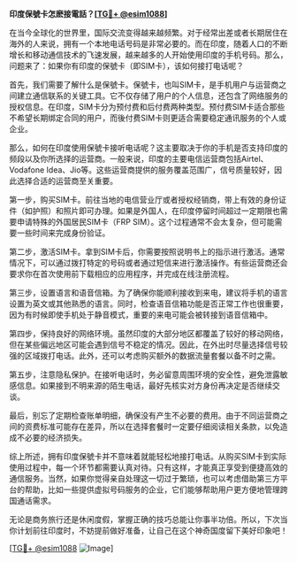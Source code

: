 **印度保號卡怎麽接電話？[[TG💪+ @esim1088](https://t.me/s/esim1088)]**

在当今全球化的世界里，国际交流变得越来越频繁。对于经常出差或者长期居住在海外的人来说，拥有一个本地电话号码是非常必要的。而在印度，随着人口的不断增长和移动通信技术的飞速发展，越来越多的人开始使用印度的手机号码。那么，问题来了：如果你有印度的保號卡（即SIM卡），该如何接打电话呢？

首先，我们需要了解什么是保號卡。保號卡，也叫SIM卡，是手机用户与运营商之间建立通信联系的关键工具。它不仅存储了用户的个人信息，还包含了网络服务的授权信息。在印度，SIM卡分为预付费和后付费两种类型。预付费SIM卡适合那些不希望长期绑定合同的用户，而後付费SIM卡则更适合需要稳定通讯服务的个人或企业。

那么，如何在印度使用保號卡接听电话呢？这主要取决于你的手机是否支持印度的频段以及你所选择的运营商。一般来说，印度的主要电信运营商包括Airtel、Vodafone Idea、Jio等。这些运营商提供的服务覆盖范围广，信号质量较好，因此选择合适的运营商至关重要。

第一步，购买SIM卡。前往当地的电信营业厅或者授权经销商，带上有效的身份证件（如护照）和照片即可办理。如果是外国人，在印度停留时间超过一定期限也需要申请特殊的外国居民SIM卡（FRP SIM）。这个过程通常不会太复杂，但可能需要一些时间来完成身份验证。

第二步，激活SIM卡。拿到SIM卡后，你需要按照说明书上的指示进行激活。通常情况下，可以通过拨打特定的号码或者通过短信来进行激活操作。有些运营商还会要求你在首次使用前下载相应的应用程序，并完成在线注册流程。

第三步，设置语言和语音信箱。为了确保你能顺利接收到来电，建议将手机的语言设置为英文或其他熟悉的语言。同时，检查语音信箱功能是否正常工作也很重要，因为有时候即使手机处于静音模式，重要的来电可能会被转接到语音信箱中。

第四步，保持良好的网络环境。虽然印度的大部分地区都覆盖了较好的移动网络，但在某些偏远地区可能会遇到信号不稳定的情况。因此，在外出时尽量选择信号较强的区域拨打电话。此外，还可以考虑购买额外的数据流量套餐以备不时之需。

第五步，注意隐私保护。在接听电话时，务必留意周围环境的安全性，避免泄露敏感信息。如果接到不明来源的陌生电话，最好先核实对方身份再决定是否继续交谈。

最后，别忘了定期检查账单明细，确保没有产生不必要的费用。由于不同运营商之间的资费标准可能存在差异，所以在选择套餐时一定要仔细阅读相关条款，以免造成不必要的经济损失。

综上所述，拥有印度保號卡并不意味着就能轻松地接打电话。从购买SIM卡到实际使用过程中，每一个环节都需要认真对待。只有这样，才能真正享受到便捷高效的通信服务。当然，如果你觉得亲自处理这一切过于繁琐，也可以考虑借助第三方平台的帮助，比如一些提供虚拟号码服务的企业，它们能够帮助用户更方便地管理跨国通话需求。

无论是商务旅行还是休闲度假，掌握正确的技巧总能让你事半功倍。所以，下次当你计划前往印度时，不妨提前做好准备，让自己在这个神奇国度留下美好印象吧！

[[TG💪+ @esim1088](https://t.me/s/esim1088) ![Image](https://i.postimg.cc/4NQfJmqS/Snipaste-2025-05-13-00-14-12.png)]